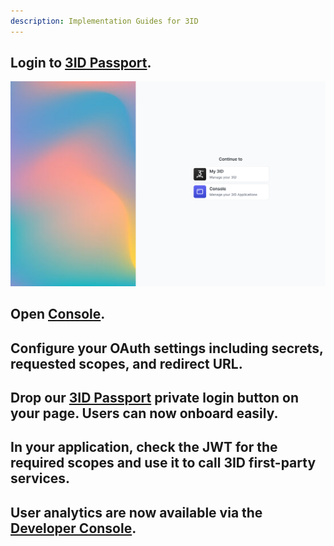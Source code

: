 ```yaml
---
description: Implementation Guides for 3ID
---
```


## Login to [3ID Passport](https://passport.threeid.xyz).

<img src="./img/passport.png" alt="Passport post-login dashboard showing 3ID Profile and Console applications." />

## Open [Console](https://console.threeid.xyz).

## Configure your OAuth settings including secrets, requested scopes, and redirect URL.
## Drop our [3ID Passport]() private login button on your page. Users can now onboard easily.
## In your application, check the JWT for the required scopes and use it to call 3ID first-party services.
## User analytics are now available via the [Developer Console](https://console.threeid.xyz).
